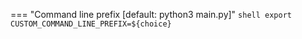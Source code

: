 === "Command line prefix [default: python3 main.py]"
    ```shell
    export CUSTOM_COMMAND_LINE_PREFIX=${choice}
    ```

